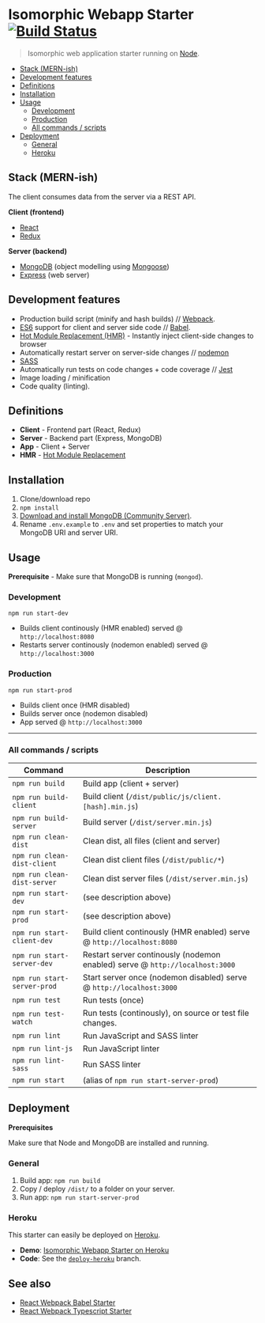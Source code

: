 # Isomorphic Webapp Starter [![Build Status](https://travis-ci.org/vikpe/isomorphic-webapp-starter.svg?branch=master)](https://travis-ci.org/vikpe/isomorphic-webapp-starter)
> Isomorphic web application starter running on [Node](https://nodejs.org/).

* [Stack (MERN-ish)](#stack-mern-ish)
* [Development features](#development-features)
* [Definitions](#definitions)
* [Installation](#installation)
* [Usage](#usage)
  * [Development](#development)
  * [Production](#production)
  * [All commands / scripts](#all-commands--scripts)
* [Deployment](#deployment)
  * [General](#general)
  * [Heroku](#heroku)

## Stack (MERN-ish)
The client consumes data from the server via a REST API.

**Client (frontend)**

* [React](https://facebook.github.io/react/)
* [Redux](http://redux.js.org/)

**Server (backend)**

* [MongoDB](https://www.mongodb.com/) (object modelling using [Mongoose](http://mongoosejs.com/))
* [Express](https://expressjs.com/) (web server)

## Development features
* Production build script (minify and hash builds) // [Webpack](https://webpack.js.org/).
* [ES6](https://github.com/lukehoban/es6features) support for client and server side code // [Babel](http://babeljs.io/).
* [Hot Module Replacement (HMR)](https://webpack.js.org/guides/hmr-react/) - Instantly inject client-side changes to browser
* Automatically restart server on server-side changes // [nodemon](https://nodemon.io/) 
* [SASS](http://sass-lang.com/)
* Automatically run tests on code changes + code coverage // [Jest](https://github.com/facebook/jest)
* Image loading / minification
* Code quality (linting).

## Definitions
* **Client** - Frontend part (React, Redux)
* **Server** - Backend part (Express, MongoDB)
* **App** - Client + Server
* **HMR** - [Hot Module Replacement](https://webpack.js.org/concepts/hot-module-replacement/)

## Installation
1. Clone/download repo
2. `npm install`
3. [Download and install MongoDB (Community Server)](https://www.mongodb.com/download-center#community).
4. Rename `.env.example` to `.env` and set properties to match your MongoDB URI and server URI.

## Usage
**Prerequisite** - Make sure that MongoDB is running (`mongod`).

### Development

`npm run start-dev`

* Builds client continously (HMR enabled) served @ `http://localhost:8080` 
* Restarts server continously (nodemon enabled) served @ `http://localhost:3000` 

### Production

`npm run start-prod`

* Builds client once (HMR disabled)
* Builds server once (nodemon disabled)
* App served @ `http://localhost:3000`

---

### All commands / scripts

Command | Description
--- | ---
`npm run build` | Build app (client + server) 
`npm run build-client` | Build client (`/dist/public/js/client.[hash].min.js`) 
`npm run build-server` | Build server (`/dist/server.min.js`)
`npm run clean-dist` | Clean dist, all files (client and server)
`npm run clean-dist-client` | Clean dist client files (`/dist/public/*`)
`npm run clean-dist-server` | Clean dist server files (`/dist/server.min.js`)
`npm run start-dev` | (see description above)
`npm run start-prod` | (see description above)
`npm run start-client-dev` | Build client continously (HMR enabled) serve @ `http://localhost:8080`
`npm run start-server-dev` | Restart server continously (nodemon enabled) serve @ `http://localhost:3000`
`npm run start-server-prod` | Start server once (nodemon disabled) serve @ `http://localhost:3000`
`npm run test` | Run tests (once)
`npm run test-watch` | Run tests (continously), on source or test file changes.
`npm run lint` | Run JavaScript and SASS linter
`npm run lint-js` | Run JavaScript linter
`npm run lint-sass` | Run SASS linter
`npm run start` | (alias of `npm run start-server-prod`)

## Deployment
**Prerequisites**

Make sure that Node and MongoDB are installed and running.

### General
1. Build app: `npm run build`
2. Copy / deploy `/dist/` to a folder on your server.
3. Run app: `npm run start-server-prod`

### Heroku
This starter can easily be deployed on [Heroku](https://www.heroku.com/).

* **Demo**: [Isomorphic Webapp Starter on Heroku](https://isomorphic-webapp-starter.herokuapp.com/)
* **Code**: See the [`deploy-heroku`](https://github.com/vikpe/isomorphic-webapp-starter/tree/deploy-heroku) branch.

## See also
* [React Webpack Babel Starter](https://github.com/vikpe/react-webpack-babel-starter)
* [React Webpack Typescript Starter](https://github.com/vikpe/react-webpack-typescript-starter)
